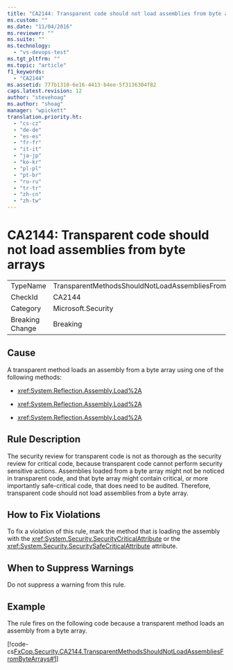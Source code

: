 ```yaml
---
title: "CA2144: Transparent code should not load assemblies from byte arrays | Microsoft Docs"
ms.custom: ""
ms.date: "11/04/2016"
ms.reviewer: ""
ms.suite: ""
ms.technology: 
  - "vs-devops-test"
ms.tgt_pltfrm: ""
ms.topic: "article"
f1_keywords: 
  - "CA2144"
ms.assetid: 777b1310-6e16-4413-b4ee-5f3136304f82
caps.latest.revision: 12
author: "stevehoag"
ms.author: "shoag"
manager: "wpickett"
translation.priority.ht: 
  - "cs-cz"
  - "de-de"
  - "es-es"
  - "fr-fr"
  - "it-it"
  - "ja-jp"
  - "ko-kr"
  - "pl-pl"
  - "pt-br"
  - "ru-ru"
  - "tr-tr"
  - "zh-cn"
  - "zh-tw"
---
```

# CA2144: Transparent code should not load assemblies from byte arrays
|||  
|-|-|  
|TypeName|TransparentMethodsShouldNotLoadAssembliesFromByteArrays|  
|CheckId|CA2144|  
|Category|Microsoft.Security|  
|Breaking Change|Breaking|  
  
## Cause  
 A transparent method loads an assembly from a byte array using one of the following methods:  
  
-   <xref:System.Reflection.Assembly.Load%2A>  
  
-   <xref:System.Reflection.Assembly.Load%2A>  
  
-   <xref:System.Reflection.Assembly.Load%2A>  
  
## Rule Description  
 The security review for transparent code is not as thorough as the security review for critical code, because transparent code cannot perform security sensitive actions. Assemblies loaded from a byte array might not be noticed in transparent code, and that byte array might contain critical, or more importantly safe-critical code, that does need to be audited. Therefore, transparent code should not load assemblies from a byte array.  
  
## How to Fix Violations  
 To fix a violation of this rule, mark the method that is loading the assembly with the <xref:System.Security.SecurityCriticalAttribute> or the <xref:System.Security.SecuritySafeCriticalAttribute> attribute.  
  
## When to Suppress Warnings  
 Do not suppress a warning from this rule.  
  
## Example  
 The rule fires on the following code because a transparent method loads an assembly from a byte array.  
  
 [!code-cs[FxCop.Security.CA2144.TransparentMethodsShouldNotLoadAssembliesFromByteArrays#1](../code-quality/codesnippet/CSharp/ca2144-transparent-code-should-not-load-assemblies-from-byte-arrays_1.cs)]